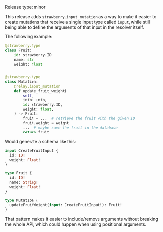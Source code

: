 Release type: minor

This release adds `strawberry.input_mutation` as a way to make it easier to create
mutations that receive a single input type called `input`, while still being able
to define the arguments of that input in the resolver itself.

The following example:

```python
@strawberry.type
class Fruit:
    id: strawberry.ID
    name: str
    weight: float


@strawberry.type
class Mutation:
    @relay.input_mutation
    def update_fruit_weight(
        self,
        info: Info,
        id: strawberry.ID,
        weight: float,
    ) -> Fruit:
        fruit = ...  # retrieve the fruit with the given ID
        fruit.weight = weight
        ...  # maybe save the fruit in the database
        return fruit
```

Would generate a schema like this:

```graphql
input CreateFruitInput {
  id: ID!
  weight: Float!
}

type Fruit {
  id: ID!
  name: String!
  weight: Float!
}

type Mutation {
  updateFruitWeight(input: CreateFruitInput!): Fruit!
}
```

That pattern makes it easier to include/remove arguments without breaking the
whole API, which could happen when using positional arguments.
